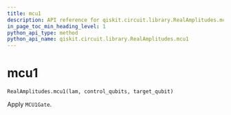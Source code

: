 ```yaml
---
title: mcu1
description: API reference for qiskit.circuit.library.RealAmplitudes.mcu1
in_page_toc_min_heading_level: 1
python_api_type: method
python_api_name: qiskit.circuit.library.RealAmplitudes.mcu1
---
```


# mcu1

<span id="qiskit.circuit.library.RealAmplitudes.mcu1" />

`RealAmplitudes.mcu1(lam, control_qubits, target_qubit)`

Apply `MCU1Gate`.

